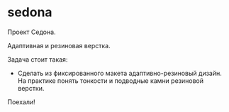 # sedona

Проект Седона.

Адаптивная и резиновая верстка.

Задача стоит такая:

* Сделать из фиксированного макета адаптивно-резиновый дизайн. На практике понять тонкости и подводные камни резиновой верстки.

Поехали!
